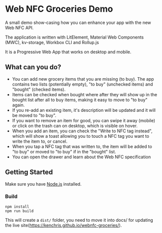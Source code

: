# Web NFC Groceries Demo

A small demo show-casing how you can enhance your app with the new
Web NFC API.

The application is written with LitElement, Material Web Components (MWC),
kv-storage, Workbox CLI and Rollup.js

It is a Progressive Web App that works on desktop and mobile.

## What can you do?

- You can add new grocery items that you are missing (to buy). The app
contains two lists (potentially empty), "to buy" (unchecked items) and
"bought" (checked items).
- Items can be checked when bought where after they will show up in the
bought list after all to buy items, making it easy to move to "to buy"
again.
- If you re-add an existing item, it's description will be updated and
it will be moved to "to buy".
- If you want to remove an item for good, you can swipe it away (mobile)
or click on the trash can on desktop, which is visible on hover.
- When you add an item, you can check the "Write to NFC tag instead",
which will show a toast allowing you to touch a NFC tag you want to
write the item to, or cancel.
- When you tap a NFC tag that was written to, the item will be added
to "to buy" or moved to "to buy" if in the "bought" list.
- You can open the drawer and learn about the Web NFC specification

## Getting Started

Make sure you have [Node.js](https://nodejs.org) installed.

### Build

```
npm install
npm run build
```

This will create a `dist/` folder, you need to move it into docs/
for updating the live site(https://kenchris.github.io/webnfc-groceries/).